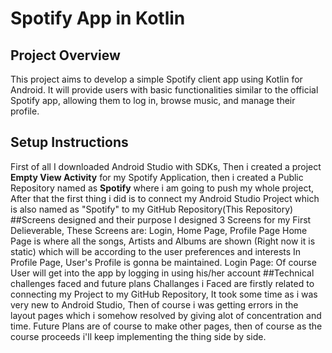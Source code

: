 # Spotify App in Kotlin
## Project Overview
This project aims to develop a simple Spotify client app using Kotlin for Android. It will provide users with basic functionalities similar to the official Spotify app, allowing them to log in, browse music, and manage their profile.
## Setup Instructions
First of all I downloaded Android Studio with SDKs, Then i created a project **Empty View Activity** for my Spotify Application, then i created a Public Repository named as **Spotify** where i am going to push my whole project, After that the first thing i did is to connect my Android Studio Project which is also named as "Spotify" to my GitHub Repository(This Repository)
##Screens designed and their purpose
I designed 3 Screens for my First Delieverable, These Screens are: Login, Home Page, Profile Page
Home Page is where all the songs, Artists and Albums are shown (Right now it is static) which will be according to the user preferences and interests 
In Profile Page, User's Profile is gonna be maintained.
Login Page: Of course User will get into the app by logging in using his/her account 
##Technical challenges faced and future plans
Challanges i Faced are firstly related to connecting my Project to my GitHub Repository, It took some time as i was very new to Android Studio, Then of course i was getting errors in the layout pages which i somehow resolved by giving alot of concentration and time.
Future Plans are of course to make other pages, then of course as the course proceeds i'll keep implementing the thing side by side.  
